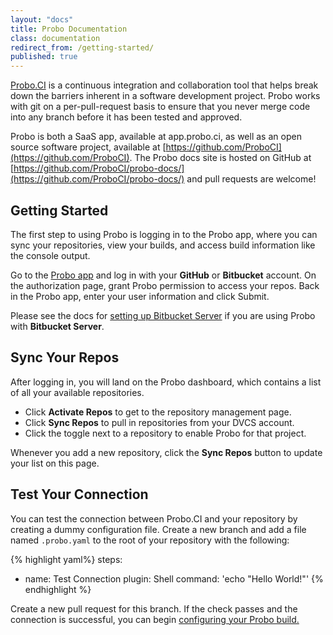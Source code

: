 ```yaml
---
layout: "docs"
title: Probo Documentation
class: documentation
redirect_from: /getting-started/
published: true
---
```


[Probo.CI](http://probo.ci) is a continuous integration and collaboration tool that helps break down the barriers inherent in a software development project. Probo works with git on a per-pull-request basis to ensure that you never merge code into any branch before it has been tested and approved.

Probo is both a SaaS app, available at app.probo.ci, as well as an open source software project, available at [https://github.com/ProboCI](https://github.com/ProboCI). The Probo docs site is hosted on GitHub at [https://github.com/ProboCI/probo-docs/](https://github.com/ProboCI/probo-docs/) and pull requests are welcome!

## Getting Started
The first step to using Probo is logging in to the Probo app, where you can sync your repositories, view your builds, and access build information like the console output.

Go to the [Probo app](https://app.probo.ci/ "Probo app") and log in with your **GitHub** or **Bitbucket** account. On the authorization page, grant Probo permission to access your repos. Back in the Probo app, enter your user information and click Submit.

Please see the docs for [setting up Bitbucket Server](/git/bitbucket-server/) if you are using Probo with **Bitbucket Server**.

## Sync Your Repos
After logging in, you will land on the Probo dashboard, which contains a list of all your available repositories.

- Click **Activate Repos** to get to the repository management page.
- Click **Sync Repos** to pull in repositories from your DVCS account.
- Click the toggle next to a repository to enable Probo for that project.

Whenever you add a new repository, click the **Sync Repos** button to update your list on this page.

## Test Your Connection
You can test the connection between Probo.CI and your repository by creating a dummy configuration file. Create a new branch and add a file named `.probo.yaml` to the root of your repository with the following:

{% highlight yaml%}
steps:
  - name: Test Connection
    plugin: Shell
    command: 'echo "Hello World!"'
{% endhighlight %}

Create a new pull request for this branch. If the check passes and the connection is successful, you can begin [configuring your Probo build.](/build/configuration/ "Build Configuration")
